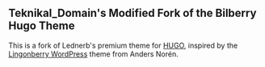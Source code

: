 ## Teknikal_Domain's Modified Fork of the Bilberry Hugo Theme

This is a fork of Lednerb's premium theme for [HUGO](https://gohugo.io), inspired by the [Lingonberry WordPress](http://www.andersnoren.se/teman/lingonberry-wordpress-theme/) theme from Anders Norén.
